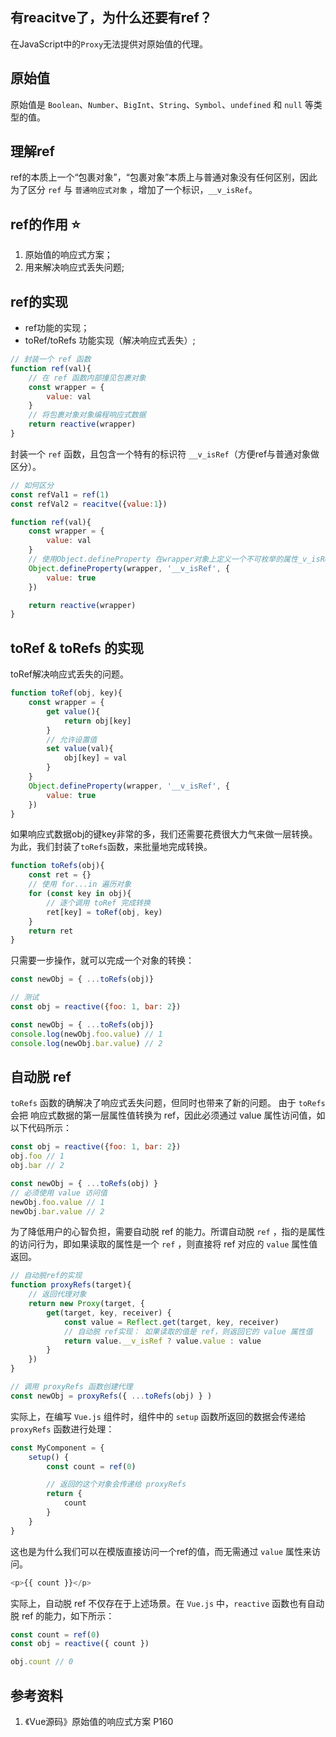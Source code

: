 ## 有reacitve了，为什么还要有ref？
在JavaScript中的`Proxy`无法提供对原始值的代理。

## 原始值
原始值是 `Boolean`、`Number`、`BigInt`、`String`、`Symbol`、`undefined` 和 `null` 等类型的值。

## 理解ref
ref的本质上一个“包裹对象”，“包裹对象”本质上与普通对象没有任何区别，因此为了区分 `ref` 与 `普通响应式对象` ，增加了一个标识，`__v_isRef`。

## ref的作用 ⭐️
1. 原始值的响应式方案；
2. 用来解决响应式丢失问题;

## ref的实现
+ ref功能的实现；
+ toRef/toRefs 功能实现（解决响应式丢失）;

```javascript
// 封装一个 ref 函数
function ref(val){
    // 在 ref 函数内部撞见包裹对象
    const wrapper = {
        value: val
    }
    // 将包裹对象对象编程响应式数据
    return reactive(wrapper)
}
```
封装一个 `ref` 函数，且包含一个特有的标识符 `__v_isRef`（方便ref与普通对象做区分）。

```javascript
// 如何区分
const refVal1 = ref(1)
const refVal2 = reacitve({value:1})
```

```javascript
function ref(val){
    const wrapper = {
        value: val
    }
    // 使用Object.defineProperty 在wrapper对象上定义一个不可枚举的属性_v_isRef，并且值为true
    Object.defineProperty(wrapper, '__v_isRef', {
        value: true
    })

    return reactive(wrapper)
}
```

## toRef & toRefs 的实现
toRef解决响应式丢失的问题。

```javascript
function toRef(obj, key){
    const wrapper = {
        get value(){
            return obj[key]
        }
        // 允许设置值
        set value(val){
            obj[key] = val
        }
    }
    Object.defineProperty(wrapper, '__v_isRef', {
        value: true
    })
}
```

如果响应式数据obj的键key非常的多，我们还需要花费很大力气来做一层转换。
为此，我们封装了`toRefs`函数，来批量地完成转换。

```javascript
function toRefs(obj){
    const ret = {}
    // 使用 for...in 遍历对象
    for (const key in obj){
        // 逐个调用 toRef 完成转换
        ret[key] = toRef(obj, key)
    }
    return ret
}
```
只需要一步操作，就可以完成一个对象的转换：

```javascript
const newObj = { ...toRefs(obj)}

// 测试
const obj = reactive({foo: 1, bar: 2})

const newObj = { ...toRefs(obj)}
console.log(newObj.foo.value) // 1
console.log(newObj.bar.value) // 2
```

## 自动脱 ref
`toRefs` 函数的确解决了响应式丢失问题，但同时也带来了新的问题。
由于 `toRefs` 会把 响应式数据的第一层属性值转换为 ref，因此必须通过 value 属性访问值，如以下代码所示：

```javascript
const obj = reactive({foo: 1, bar: 2})
obj.foo // 1
obj.bar // 2

const newObj = { ...toRefs(obj) }
// 必须使用 value 访问值
newObj.foo.value // 1
newObj.bar.value // 2
```

为了降低用户的心智负担，需要自动脱 ref 的能力。所谓自动脱 `ref` ，指的是属性的访问行为，即如果读取的属性是一个 `ref` ，则直接将 ref 对应的 `value` 属性值返回。

```javascript
// 自动脱ref的实现
function proxyRefs(target){
    // 返回代理对象
    return new Proxy(target, {
        get(target, key, receiver) {
            const value = Reflect.get(target, key, receiver)
            // 自动脱 ref实现： 如果读取的值是 ref，则返回它的 value 属性值
            return value.__v_isRef ? value.value : value
        }
    })
}

// 调用 proxyRefs 函数创建代理
const newObj = proxyRefs({ ...toRefs(obj) } )
```
实际上，在编写 `Vue.js` 组件时，组件中的 `setup` 函数所返回的数据会传递给 `proxyRefs` 函数进行处理：

```javascript
const MyComponent = {
    setup() {
        const count = ref(0)

        // 返回的这个对象会传递给 proxyRefs
        return {
            count
        }
    }
}
```
这也是为什么我们可以在模版直接访问一个ref的值，而无需通过 `value` 属性来访问。

```javascript
<p>{{ count }}</p>
```

实际上，自动脱 ref 不仅存在于上述场景。在 `Vue.js` 中，`reactive` 函数也有自动脱 ref 的能力，如下所示：

```javascript
const count = ref(0)
const obj = reactive({ count })

obj.count // 0
```

## 参考资料
1. 《Vue源码》原始值的响应式方案 P160